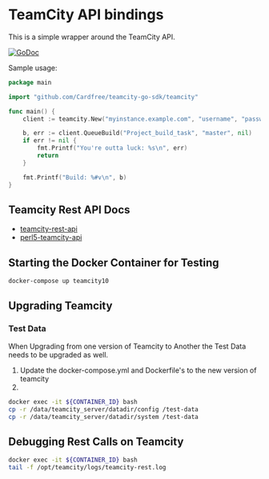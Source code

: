 TeamCity API bindings
=====================

This is a simple wrapper around the TeamCity API.

[![GoDoc](https://godoc.org/github.com/Cardfree/teamcity-sdk-go?status.png)](https://godoc.org/github.com/Cardfree/teamcity-sdk-go)

Sample usage:

```go
package main

import "github.com/Cardfree/teamcity-go-sdk/teamcity"

func main() {
	client := teamcity.New("myinstance.example.com", "username", "password")

	b, err := client.QueueBuild("Project_build_task", "master", nil)
	if err != nil {
		fmt.Printf("You're outta luck: %s\n", err)
		return
	}

	fmt.Printf("Build: %#v\n", b)
}
```
## Teamcity Rest API Docs
- [teamcity-rest-api](https://dploeger.github.io/teamcity-rest-api/)
- [perl5-teamcity-api](http://eilara.github.io/perl5-teamcity-api/)

## Starting the Docker Container for Testing
```bash
docker-compose up teamcity10
```

## Upgrading Teamcity

### Test Data
When Upgrading from one version of Teamcity to Another the Test Data needs to be upgraded as well.

1. Update the docker-compose.yml and Dockerfile's to the new version of teamcity
1. 
```bash
docker exec -it ${CONTAINER_ID} bash
cp -r /data/teamcity_server/datadir/config /test-data
cp -r /data/teamcity_server/datadir/system /test-data
```


## Debugging Rest Calls on Teamcity

```bash
docker exec -it ${CONTAINER_ID} bash
tail -f /opt/teamcity/logs/teamcity-rest.log
```
